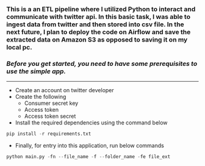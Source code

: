 ### This is a an ETL pipeline where I utilized Python to interact and communicate with twitter api. In this basic task, I was able to ingest data from twitter and then stored into csv file. In the next future, I plan to deploy the code on Airflow and save the extracted data on Amazon S3 as opposed to saving it on my local pc.

 ### _Before you get started, you need to have some prerequisites to use the simple app._

---
- Create an account on twitter developer 
- Create the following
    - Consumer secret key
    - Access token
    - Access token secret
- Install the required dependencies using the command below
```python
pip install -r requirements.txt
```

- Finally, for entry into this application, run below commands

```python
python main.py -fn --file_name -f --folder_name -fe file_ext 
```